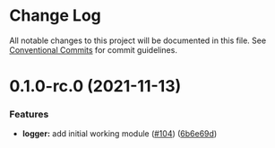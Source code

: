 # Change Log

All notable changes to this project will be documented in this file.
See [Conventional Commits](https://conventionalcommits.org) for commit guidelines.

# 0.1.0-rc.0 (2021-11-13)


### Features

* **logger:** add initial working module ([#104](https://github.com/omermorad/mockingbird/issues/104)) ([6b6e69d](https://github.com/omermorad/mockingbird/commit/6b6e69d9169268d6d2468b4871dbefcc158d0539))
